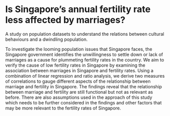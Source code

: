 # Is Singapore’s annual fertility rate less affected by marriages?

A study on population datasets to understand the relations between cultural behaviours and a dwindling population.

To investigate the looming population issues that Singapore faces, the Singapore government identifies the unwillingness to settle down or lack of marriages as a cause for plummeting fertility rates in the country. We aim to verify the cause of low fertility rates in Singapore by examining the association between marriages in Singapore and fertility rates. Using a combination of linear regression and ratio analysis, we derive two measures of correlations to gauge different aspects of the relationship between marriage and fertility in Singapore. The findings reveal that the relationship between marriage and fertility are still functional but not as relevant as before. There are also assumptions used in the approach of this study which needs to be further considered in the findings and other factors that may be more relevant to the fertility rates of Singapore.
